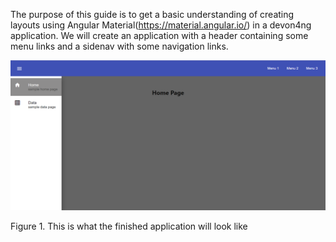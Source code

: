 The purpose of this guide is to get a basic understanding of creating layouts using Angular Material(https://material.angular.io/) in a devon4ng application. We will create an application with a header containing some menu links and a sidenav with some navigation links.

![Katacoda Logo](./assets/1-finished-application.png)

Figure 1. This is what the finished application will look like
